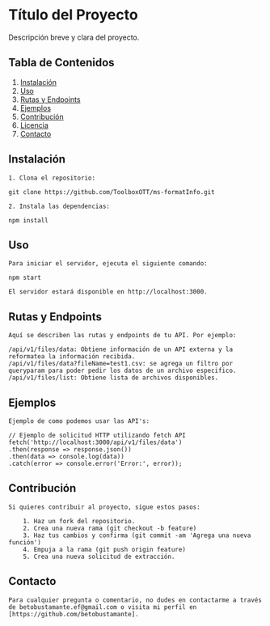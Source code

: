 # Título del Proyecto

Descripción breve y clara del proyecto.

## Tabla de Contenidos

1. [Instalación](#instalación)
2. [Uso](#uso)
3. [Rutas y Endpoints](#rutas-y-endpoints)
4. [Ejemplos](#ejemplos)
5. [Contribución](#contribución)
6. [Licencia](#licencia)
7. [Contacto](#contacto)

## Instalación

    1. Clona el repositorio:
    
    git clone https://github.com/ToolboxOTT/ms-formatInfo.git

    2. Instala las dependencias:

    npm install

## Uso
    Para iniciar el servidor, ejecuta el siguiente comando:

    npm start

    El servidor estará disponible en http://localhost:3000.

## Rutas y Endpoints
    Aquí se describen las rutas y endpoints de tu API. Por ejemplo:

    /api/v1/files/data: Obtiene información de un API externa y la reformatea la información recibida.
    /api/v1/files/data?fileName=test1.csv: se agrega un filtro por queryparam para poder pedir los datos de un archivo especifico.
    /api/v1/files/list: Obtiene lista de archivos disponibles. 

## Ejemplos
    Ejemplo de como podemos usar las API's: 

    // Ejemplo de solicitud HTTP utilizando fetch API
    fetch('http://localhost:3000/api/v1/files/data')
    .then(response => response.json())
    .then(data => console.log(data))
    .catch(error => console.error('Error:', error));

## Contribución
    Si quieres contribuir al proyecto, sigue estos pasos:

        1. Haz un fork del repositorio.
        2. Crea una nueva rama (git checkout -b feature)
        3. Haz tus cambios y confirma (git commit -am 'Agrega una nueva función')
        4. Empuja a la rama (git push origin feature)
        5. Crea una nueva solicitud de extracción.

## Contacto
    Para cualquier pregunta o comentario, no dudes en contactarme a través de betobustamante.ef@gmail.com o visita mi perfil en [https://github.com/betobustamante].
